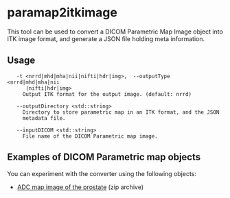 # paramap2itkimage

This tool can be used to convert a DICOM Parametric Map Image object into ITK image format, and generate a JSON file holding meta information.

## Usage

```text
   -t <nrrd|mhd|mha|nii|nifti|hdr|img>,  --outputType <nrrd|mhd|mha|nii
      |nifti|hdr|img>
     Output ITK format for the output image. (default: nrrd)

   --outputDirectory <std::string>
     Directory to store parametric map in an ITK format, and the JSON
     metadata file.

   --inputDICOM <std::string>
     File name of the DICOM Parametric map image.
```

## Examples of DICOM Parametric map objects

You can experiment with the converter using the following objects:

* [ADC map image of the prostate](https://github.com/QIICR/dcmqi/raw/master/data/paramaps/pm-example-dcm.zip) \(zip archive\)

